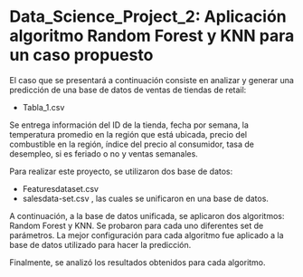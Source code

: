 # Data_Science_Project_2: Aplicación algoritmo Random Forest y KNN para un caso propuesto

El caso que se presentará a continuación consiste en analizar y generar una
predicción de una base de datos de ventas de tiendas de retail:
- Tabla_1.csv

Se entrega información del ID de la tienda, fecha por semana, la temperatura promedio en la
región que está ubicada, precio del combustible en la región, índice del precio al
consumidor, tasa de desempleo, si es feriado o no y ventas semanales.

Para realizar este proyecto, se utilizaron dos base de datos:
- Featuresdataset.csv
- salesdata-set.csv
, las cuales se unificaron en una base de datos.

A continuación, a la base de datos unificada, se aplicaron dos algoritmos: Random Forest
y KNN. Se probaron para cada uno diferentes set de parámetros. La mejor configuración para
cada algoritmo fue aplicado a la base de datos utilizado para hacer la predicción. 

Finalmente, se analizó los resultados obtenidos para cada algoritmo.
